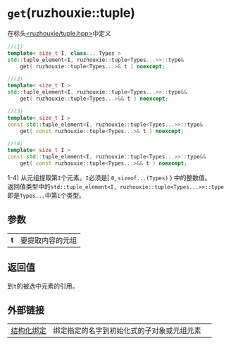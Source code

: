 # `get`(ruzhouxie::tuple)
在标头[<ruzhouxie/tuple.hpp>](../../headers/tuple.md)中定义
```cpp
//(1)
template< size_t I, class... Types >
std::tuple_element<I, ruzhouxie::tuple<Types...>>::type&
    get( ruzhouxie::tuple<Types...>& t ) noexcept;
```
```cpp
//(2)
template< size_t I >
std::tuple_element<I, ruzhouxie::tuple<Types...>>::type&&
    get( ruzhouxie::tuple<Types...>&& t ) noexcept;
```
```cpp
//(3)
template< size_t I >
const std::tuple_element<I, ruzhouxie::tuple<Types...>>::type&
    get( const ruzhouxie::tuple<Types...>& t ) noexcept;
```
```cpp
//(4)
template< size_t I >
const std::tuple_element<I, ruzhouxie::tuple<Types...>>::type&&
    get( const ruzhouxie::tuple<Types...>&& t ) noexcept;
```
1-4) 从元组提取第`I`个元素。`I`必须是\[ `​0`​, `sizeof...(Types)` \) 中的整数值。  
返回值类型中的`std::tuple_element<I, ruzhouxie::tuple<Types...>>::type`即是`Types...`中第`I`个类型。
## 参数
|||
|-|-|
|**t**|要提取内容的元组|
## 返回值
到`t`的被选中元素的引用。
## 外部链接
||||
|-|-|-|
| [结构化绑定](https://zh.cppreference.com/w/cpp/language/structured_binding) | 绑定指定的名字到初始化式的子对象或元组元素 |